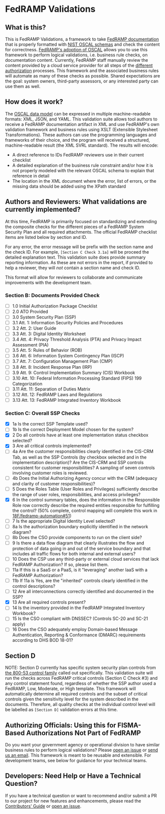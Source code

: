 # FedRAMP Validations

## What is this?

This is FedRAMP Validations, a framework to take [FedRAMP documentation](https://www.fedramp.gov/templates/) that is properly formatted with [NIST OSCAL schemas](https://pages.nist.gov/OSCAL/) and check the content for correctness. [FedRAMP's adoption of OSCAL](https://www.youtube.com/watch?v=WCPkt56vZ-s) allows you to use this framework to perform logical validations, i.e. business rule checks, on documentation content. Currently, FedRAMP staff manually review the content provided by a cloud service provider for all steps of the [different](https://github.com/GSA/fedramp-gov/blob/master/assets/img/agency-auth.png) [authorization](https://github.com/GSA/fedramp-gov/blob/master/assets/img/ato-auth.png) processes. This framework and the associated business rules will automate as many of these checks as possible. Shared expectations are the goal: system owners, third-party assessors, or any interested party can use them as well.
## How does it work?

The [OSCAL data model](https://pages.nist.gov/OSCAL/documentation/schema/overview/) can be expressed in multiple machine-readable formats: XML, JSON, and YAML. This validation suite allows tool authors to receive a FedRAMP documentation artifact in XML and use FedRAMP's own validation framework and business rules using XSLT (Extensible Stylesheet Transformations). These authors can use the programming languages and frameworks of their choice, and the program will received a structured, machine-readable result (the XML SVRL standard). The results will encode:

- A direct reference to IDs FedRAMP reviewers use in their current checklist
- A detailed explanation of the business rule constraint and/or how it is not properly modeled with the relevant OSCAL schema to explain that reference in detail
- The location in the XML document where the error, list of errors, or the missing data should be added using the XPath standard

## Authors and Reviewers: What validations are currently implemented?

At this time, FedRAMP is primarily focused on standardizing and extending the composite checks for the different pieces of a FedRAMP System Security Plan and all required attachments. The official FedRAMP checklist items are listed below by section and ID.

For any error, the error message will be prefix with the section name and the check ID. For example, `[Section C Check 3.1a]` will be proceed the detailed explanation text. This validation suite does provide summary reporting information. As these are not errors in the report, if provided to help a reviewer, they will _not_ contain a section name and check ID.

This format will allow for reviewers to collaborate and communicate improvements with the development team.
### Section B: Documents Provided Check

- [ ]  1.0	 Initial Authorization Package Checklist
- [ ]  2.0	 ATO Provided
- [ ]  3.0	 System Security Plan (SSP)
- [ ]  3.1	 Att. 1: Information Security Policies and Procedures
- [ ]  3.2	 Att. 2: User Guide
- [ ]  3.3	 Att. 3: Digital Identity Worksheet
- [ ]  3.4	 Att. 4: Privacy Threshold Analysis (PTA) and Privacy Impact Assessment (PIA)
- [ ]  3.5	 Att. 5: Rules of Behavior (ROB)
- [ ]  3.6	 Att. 6: Information System Contingency Plan (ISCP)
- [ ]  3.7	 Att. 7: Configuration Management Plan (CMP)
- [ ]  3.8	 Att. 8: Incident Response Plan (IRP)
- [ ]  3.9	 Att. 9: Control Implementation Summary (CIS) Workbook
- [ ]  3.10 Att. 10: Federal Information Processing Standard (FIPS) 199 Categorization
- [ ]  3.11 Att. 11: Separation of Duties Matrix
- [ ]  3.12 Att. 12: FedRAMP Laws and Regulations
- [ ]  3.13 Att. 13: FedRAMP Integrated Inventory Workbook

### Section C: Overall SSP Checks

- [X]  1a Is the correct SSP Template used?
- [ ]  1b Is the correct Deployment Model chosen for the system?
- [X]  2  Do all controls have at least one implementation status checkbox selected?
- [X]  3  Are all critical controls implemented?
- [ ]  4a Are the customer responsibilities clearly identified in the CIS-CRM Tab, as well as the SSP Controls (by checkbox selected and in the implementation description)?  Are the CIS-CRM and SSP controls consistent for customer responsibilities? A sampling of seven controls involving customer roles is reviewed.
- [ ]  4b Does the Initial Authorizing Agency concur with the CRM (adequacy and clarity of customer responsibilities)?
- [ ]  5  Does the Roles Table (User Roles and Privileges) sufficiently describe the range of user roles, responsibilities, and access privileges?
- [X]  6  In the control summary tables, does the information in the Responsible Role row correctly describe the required entities responsible for fulfilling the control? (50% complete, control mapping will complete this work in [18F/fedramp-automation#51](https://github.com/18F/fedramp-automation/issues/51))
- [ ]  7  Is the appropriate Digital Identity Level selected?
- [ ]  8a Is the authorization boundary explicitly identified in the network diagram?
- [ ]  8b Does the CSO provide components to run on the client side?
- [ ]  9  Is there a data flow diagram that clearly illustrates the flow and protection of data going in and out of the service boundary and that includes all traffic flows for both internal and external users?
- [ ]  10 Does the CSP use any third-party or external cloud services that lack FedRAMP Authorization?
If so, please list them.
- [ ]  11a If this is a SaaS or a PaaS, is it "leveraging" another IaaS with a FedRAMP Authorization?
- [ ]  11b If 11a is Yes, are the "inherited" controls clearly identified in the control descriptions?
- [ ]  12  Are all interconnections correctly identified and documented in the SSP?
- [X]  13  Are all required controls present?
- [ ]  14  Is the inventory provided in the FedRAMP Integrated Inventory Workbook?
- [ ]  15  Is the CSO compliant with DNSSEC? (Controls SC-20 and SC-21 apply)
- [ ]  16  Does the CSO adequately employ Domain-based Message Authentication, Reporting & Conformance (DMARC) requirements according to DHS BOD 18-01?

## Section D

NOTE: Section D currently has specific system security plan controls from [the 800-53 control family](https://nvd.nist.gov/800-53) called out specifically. This validation suite will run the checks across FedRAMP critical controls (Section C Check #3) and any control statement found, regardless of whether the SSP author used a FedRAMP, Low, Moderate, or High template. This framework will automatically determine all required controls and the subset of critical controls given the sensitivity level for the system described in the documents. Therefore, all quality checks at the individual control level will be labelled as `[Section D]`  validation errors at this time.

## Authorizing Officials: Using this for FISMA-Based Authorizations Not Part of FedRAMP

Do you want your government agency or operational division to have similar business rules to perform logical validations? Please [open an issue](https://github.com/18F/fedramp-automation/issues/new/choose) or [send us an email](mailto:info@FedRAMP.gov). This framework is meant to be reusable and extensible. For development teams, see below for guidance for your technical teams.

## Developers: Need Help or Have a Technical Question?

If you have a technical question or want to recommend and/or submit a PR to our
project for new features and enhancements, please read the [Contributors' Guide](./CONTRIBUTING.md)
or [open an issue](https://github.com/18F/fedramp-automation/issues/new/choose).

